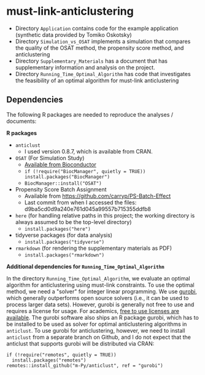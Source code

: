 # must-link-anticlustering

- Directory `Application` contains code for the example application (synthetic data provided by Tomiko Oskotsky)
- Directory `Simulation_vs_OSAT` implements a simulation that compares the quality of the OSAT method, the propensity score method, and anticlustering
- Directory `Supplementary_Materials` has a document that has supplementary information and analysis on the project. 
- Directory `Running_Time_Optimal_Algorithm` has code that investigates the feasibility of an optimal algorithm for must-link anticlustering

## Dependencies

The following R packages are needed to reproduce the analyses / documents:

**R packages**

- `anticlust`
  * I used version 0.8.7, which is available from CRAN.
- `OSAT` (For Simulation Study)
  * [Available from Bioconductor](https://bioconductor.org/packages/release/bioc/html/OSAT.html)
  * `if (!require("BiocManager", quietly = TRUE)) install.packages("BiocManager")`
  * `BiocManager::install("OSAT")`
- Propensity Score Batch Assignment
  * Available from https://github.com/carryp/PS-Batch-Effect
  * Last commit from when I accessed the files: d9ba5cd0d9a240e761d045a99557b715355ddfb8
- `here` (for handling relative paths in this project; the working directory is always assumed to be the top-level directory)
  * `install.packages("here")`
- tidyverse packages (for data analysis)
  * `install.packages("tidyverse")` 
- `rmarkdown` (for rendering the supplementary materials as PDF)
  * `install.packages("rmarkdown")` 

**Additional dependencies for `Running_Time_Optimal_Algorithm`**

In the directory `Running_Time_Optimal_Algorithm`, we evaluate an optimal algorithm for anticlustering using must-link constraints. To use the optimal method, we need a "solver" for integer linear programming. We use [gurobi](https://www.gurobi.com/), which generally outperforms open source solvers (i.e., it can be used to process larger data sets). However, gurobi is generally not free to use and requires a license for usage. For academics, [free to use licenses are available](https://www.gurobi.com/academia/academic-program-and-licenses/). The gurobi software also ships an R package gurobi, which has to be installed to be used as solver for optimal anticlustering algorithms in `anticlust`. To use gurobi for anticlustering, however, we need to install `anticlust` from a separate branch on Github, and I do not expect that the anticlust that supports gurobi will be distributed via CRAN:

```
if (!require("remotes", quietly = TRUE)) 
  install.packages("remotes")
remotes::install_github("m-Py/anticlust", ref = "gurobi")
```

